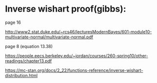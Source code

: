 # Inverse wishart proof(gibbs):
page 16

http://www2.stat.duke.edu/~rcs46/lecturesModernBayes/601-module10-multivariate-normal/multivariate-normal.pdf

page 8 (equation 13.38)

https://people.eecs.berkeley.edu/~jordan/courses/260-spring10/other-readings/chapter13.pdf

https://mc-stan.org/docs/2_22/functions-reference/inverse-wishart-distribution.html

